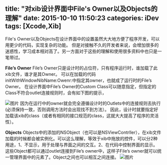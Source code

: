 title: "对xib设计界面中File's Owner以及Objects的理解"
date: 2015-10-10 11:50:23
categories: iDev
tags: [Xcode,Xib]
---
File's Owner以及Objects在设计界面中的设置虽然大大地方便了程序开发，可以用更少的代码，实现复杂的功能。
但是对接触不久的开发者来说，会增加很多的迷惑性，学习成本相对高了。另一方面对于这些的理解和使用很多资料中也只是一笔带过。

**File’s Owner**
File’s Owner只是设计时的占位符，只有程序运行时，谁加载了此xib文件，谁才是其Owner。
可以在加载的代码initWithWindowNibName:Owenr:中指定其owner，也就成了运行时的File’s Owner。
在设计界面中File’s Owner的Custom Class可以随意指定，但指定的Class不符合outlet连接规则时，会有如下图的提示，
<!--more-->
![图片](https://raw.githubusercontent.com/idealife/idealife.github.io/master/img/3_2.png)
因为在运行中的owner就会完全遵循设计时的Outlets中的连接规则去执行(必须保持一致，否则调用方法时会出现找不到方法）。
因此，设计时就要指定好加载该xib的class（或者有相同的接口规范的class，这就大大提高了程序的灵活性）。
 
**Objects**
Objects中的添加的NSObject（也可以是NSViewContrller），在xib文件加载的时候都会被实例化。可以这么理解，等效于xib中拖放的控件，可以分2种用途，1、不显示，用于处理与界面之间的交互。2、在代码中控制界面的显示。
这些Object都可以通过outlet连接到File’s owner中，这样子File’s owner就可以统一管理界面中的元素了。Object之间也可以相互之间连接。
![图片](https://raw.githubusercontent.com/idealife/idealife.github.io/master/img/3_1.png)